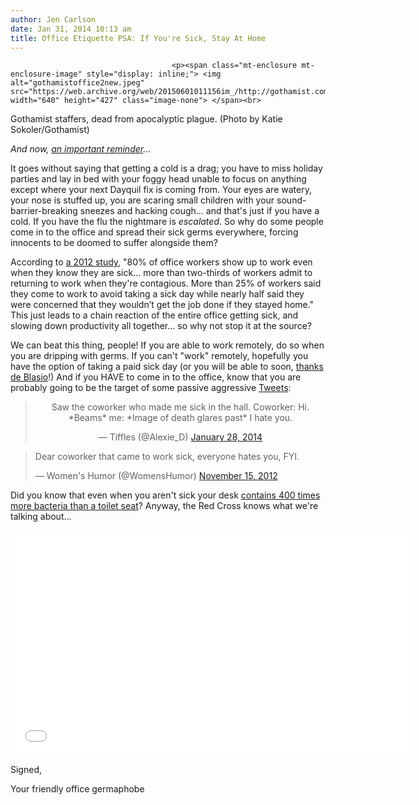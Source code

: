 ```yaml
---
author: Jen Carlson
date: Jan 31, 2014 10:13 am
title: Office Etiquette PSA: If You're Sick, Stay At Home
---
```


	
										<p><span class="mt-enclosure mt-enclosure-image" style="display: inline;"> <img alt="gothamistoffice2new.jpeg" src="https://web.archive.org/web/20150601011156im_/http://gothamist.com/attachments/arts_jen/gothamistoffice2new.jpeg" width="640" height="427" class="image-none"> </span><br>
<span class="photo_caption">Gothamist staffers, dead from apocalyptic plague. (Photo by Katie Sokoler/Gothamist)</span></p>

<p><em>And now, <a href="https://web.archive.org/web/20150601011156/http://gothamist.com/2012/11/19/office_etiquette_psa_dont_come_to_t.php">an important reminder</a>... </em></p>

<p>It goes without saying that getting a cold is a drag; you have to miss holiday parties and lay in bed with your foggy head unable to focus on anything except where your next Dayquil fix is coming from. Your eyes are watery, your nose is stuffed up, you are scaring small children with your sound-barrier-breaking sneezes and hacking cough... and that&apos;s just if you have a cold. If you have the flu the nightmare is <em>escalated</em>. So why do some people come in to the office and spread their sick germs everywhere, forcing innocents to be doomed to suffer alongside them?</p>

<p>According to <a href="https://web.archive.org/web/20150601011156/http://finance.boston.com/boston/news/read/22742971/survey_shows_flu_virus_set_to_make_workers">a 2012 study</a>, &quot;80% of office workers show up to work even when they know they are sick... more than two-thirds of workers admit to returning to work when they&apos;re contagious. More than 25% of workers said they come to work to avoid taking a sick day while nearly half said they were concerned that they wouldn&#x2019;t get the job done if they stayed home.&quot; This just leads to a chain reaction of the entire office getting sick, and slowing down productivity all together... so why not stop it at the source? </p>

<p>We can beat this thing, people! If you are able to work remotely, do so when you are dripping with germs. If you can&apos;t &quot;work&quot; remotely, hopefully you have the option of taking a paid sick day (or you will be able to soon, <a href="https://web.archive.org/web/20150601011156/http://gothamist.com/2014/01/17/de_blasio_expands_paid_sick_leave_p.php">thanks de Blasio</a>!) And if you HAVE to come in to the office, know that you are probably going to be the target of some passive aggressive <a href="https://web.archive.org/web/20150601011156/https://twitter.com/search?q=coworker%20sick&amp;src=typd">Tweets</a>:</p>

<center><blockquote class="twitter-tweet" lang="en"><p>Saw the coworker who made me sick in the hall. 
Coworker: Hi. *Beams* 
me: *Image of death glares past* I hate you.</p>&#x2014; Tiffles (@Alexie_D) <a href="https://web.archive.org/web/20150601011156/https://twitter.com/Alexie_D/statuses/428280368039358464">January 28, 2014</a></blockquote>
<script async src="//web.archive.org/web/20150601011156js_/http://platform.twitter.com/widgets.js" charset="utf-8"></script></center>

<blockquote class="twitter-tweet tw-align-center"><p>Dear coworker that came to work sick, everyone hates you, FYI.</p>&#x2014; Women&apos;s Humor (@WomensHumor) <a href="https://web.archive.org/web/20150601011156/https://twitter.com/WomensHumor/status/269105034418085888" data-datetime="2012-11-15T15:50:14+00:00">November 15, 2012</a></blockquote>
<script src="//web.archive.org/web/20150601011156js_/http://platform.twitter.com/widgets.js" charset="utf-8"></script>

<p>Did you know that even when you aren&apos;t sick your desk <a href="https://web.archive.org/web/20150601011156/http://money.howstuffworks.com/death-by-cubicle1.htm">contains 400 times more bacteria than a toilet seat</a>? Anyway, the Red Cross knows what we&apos;re talking about...</p>

<p><iframe width="640" height="360" src="//web.archive.org/web/20150601011156if_/http://www.youtube.com/embed/kHYcGL7eePg?list=UUPN7YCDNC7V8qsV-7gzCwTA" frameborder="0" allowfullscreen></iframe></p>

<p>Signed, </p>

<p>Your friendly office germaphobe</p>					
										
									
				